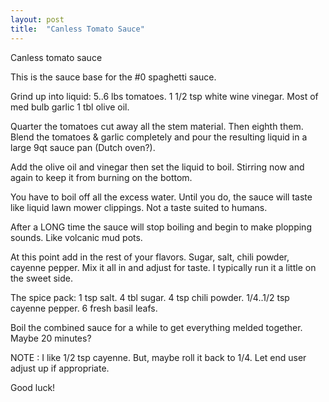 ```yaml
---
layout: post
title:  "Canless Tomato Sauce"
---
```


Canless tomato sauce

This is the sauce base for the #0 spaghetti sauce.

Grind up into liquid:
5..6 lbs tomatoes.
1 1/2 tsp white wine vinegar.
Most of med bulb garlic
1 tbl olive oil.


Quarter the tomatoes cut away all the stem material. Then eighth them. Blend the tomatoes & garlic completely and pour the resulting liquid in a large 9qt sauce pan (Dutch oven?).

Add the olive oil and vinegar then set the liquid to boil. Stirring now and again to keep it from burning on the bottom.

You have to boil off all the excess water. Until you do, the sauce will taste like liquid lawn mower clippings. Not a taste suited to humans.

After a LONG time the sauce will stop boiling and begin to make plopping sounds. Like volcanic mud pots.

At this point add in the rest of your flavors. Sugar, salt, chili powder, cayenne pepper. Mix it all in and adjust for taste. I typically run it a little on the sweet side.

The spice pack:
1 tsp salt.
4 tbl sugar.
4 tsp chili powder.
1/4..1/2 tsp cayenne pepper.
6 fresh basil leafs.

Boil the combined sauce for a while to get everything melded together. Maybe 20 minutes?

NOTE : I like 1/2 tsp cayenne. But, maybe roll it back to 1/4. Let end user adjust up if appropriate.

Good luck!

